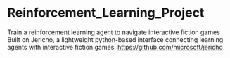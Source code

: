 # Reinforcement_Learning_Project
Train a reinforcement learning agent to navigate interactive fiction games
Built on Jericho, a lightweight python-based interface connecting learning agents with interactive fiction games:
https://github.com/microsoft/jericho
